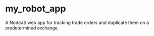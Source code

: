 # my_robot_app

A NodeJS web app for tracking trade orders and duplicate them on a predetermined exchange.

